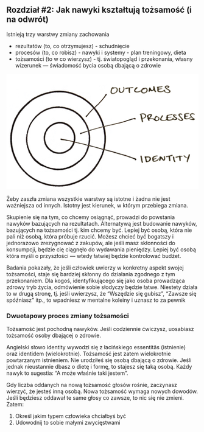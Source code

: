 ## Rozdział #2: Jak nawyki kształtują tożsamość (i na odwrót)

Istnieją trzy warstwy zmiany zachowania

- rezultatów (to, co otrzymujesz) - schudnięcie
- procesów (to, co robisz) - nawyki i systemy - plan treningowy, dieta
- tożsamości (to w co wierzysz) - tj. światopogląd i przekonania, własny wizerunek — świadomość bycia osobą dbającą o
  zdrowie

![Trzy warstwy zmiany zachowania](/assets/images/atomowe-nawyki/layers.png)

Żeby zaszła zmiana wszystkie warstwy są istotne i żadna nie jest ważniejsza od innych. Istotny jest kierunek, w którym
przebiega zmiana.

Skupienie się na tym, co chcemy osiągnąć, prowadzi do powstania nawyków bazujących na rezultatach. Alternatywą jest
budowanie nawyków, bazujących na tożsamości tj. kim chcemy być. Lepiej być osobą, która nie pali niż osobą, która
próbuje rzucić. Możesz chcieć być bogatszy i jednorazowo zrezygnować z zakupów, ale jeśli masz skłonności do konsumpcji,
będzie cię ciągnęło do wydawania pieniędzy. Lepiej być osobą która myśli o przyszłości — wtedy łatwiej będzie
kontrolować budżet.

Badania pokazały, że jeśli człowiek uwierzy w konkretny aspekt swojej tożsamości, staje się bardziej skłonny do
działania zgodnego z tym przekonaniem. Dla kogoś, identyfikującego się jako osoba prowadząca zdrowy tryb życia,
odmówienie sobie słodyczy będzie łatwe.
Niestety działa to w drugą stronę, tj. jeśli uwierzysz, że “Wszędzie się gubisz”, “Zawsze się spóźniasz” itp., to
wpadniesz w mentalne koleiny i uznasz to za pewnik

### Dwuetapowy proces zmiany tożsamości

Tożsamość jest pochodną nawyków. Jeśli codziennie ćwiczysz, uosabiasz tożsamość osoby dbającej o zdrowie.

Angielski słowo identity wywodzi się z łacińskiego essentitãs (istnienie) oraz identidem (wielokrotnie). Tożsamość jest
zatem wielokrotnie powtarzanym istnieniem. Nie urodziłeś się osobą dbającą o zdrowie. Jeśli jednak nieustannie dbasz o
dietę i formę, to stajesz się taką osobą. Każdy nawyk to sugestia: “A może właśnie taki jestem”.

Gdy liczba oddanych na nową tożsamość głosów rośnie, zaczynasz wierzyć, że jesteś inną osobą. Nowa tożsamość wymaga
nowych dowodów. Jeśli będziesz oddawał te same głosy co zawsze, to nic się nie zmieni. Zatem:

1. Określ jakim typem człowieka chciałbyś być
2. Udowodnij to sobie małymi zwycięstwami

